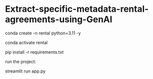 # Extract-specific-metadata-rental-agreements-using-GenAI
conda create -n rental python=3.11 -y

conda activate rental

pip install -r requirements.txt

run the project:

streamlit run app.py
